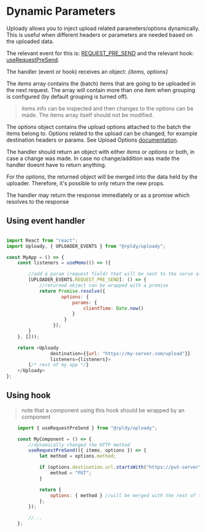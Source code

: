 # Dynamic Parameters

Uploady allows you to inject upload related parameters/options dynamically.
This is useful when different headers or parameters are needed based on the uploaded data.

The relevant event for this is: [REQUEST_PRE_SEND](../packages/uploader#uploader_eventsrequest_pre_send) and the relevant hook: 
[useRequestPreSend](../packages/ui/uploady#userequestpresend-event-hook).

The handler (event or hook) receives an object:  _{items, options}_

The _items_ array contains the (batch) items that are going to be uploaded in the next request.
The array will contain more than one item when grouping is configured (by default grouping is turned off).

> items info can be inspected and then changes to the options can be made. The items array itself should not be modified. 

The _options_ object contains the upload options attached to the batch the items belong to.
Options related to the upload can be changed, for example destination headers or params.
See Upload Options [documentation](../packages/ui/uploady#props). 

The handler should return an object with either _items_ or _options_ or both,
in case a change was made. In case no change/addition was made the handler doesnt have to return anything.

For the _options_, the returned object will be merged into the data held by the uploader.
Therefore, it's possible to only return the new props.


The handler may return the response immediately or as a promise which resolves to the response


## Using event handler

```javascript

import React from "react";
import Uploady, { UPLOADER_EVENTS } from "@rpldy/uploady";

const MyApp = () => {
    const listeners = useMemo(() => ({

        //add a param (request field) that will be sent to the serve alongside the uploaded file
        [UPLOADER_EVENTS.REQUEST_PRE_SEND]: () => {
            //returned object can be wrapped with a promise
            return Promise.resolve({ 
            	    options: {
                        params: {
                            clientTime: Date.now()
                        }           
                     }
                 }); 
        }
    }, []));

    return <Uploady
                destination={{url: "https://my-server.com/upload"}}
                listeners={listeners}>
        {/* rest of my app */}
    </Uploady>
};
```

## Using hook

> note that a component using this hook should be wrapped by an <Uploady> component

```javascript
    import { useRequestPreSend } from "@rpldy/uploady";

    const MyComponent = () => {
        //dynamically changed the HTTP method
        useRequestPreSend(({ items, options }) => {        	
            let method = options.method;

            if (options.destination.url.startsWith("https://put-server")) {
                method = "PUT";
            }            

            return {
                options: { method } //will be merged with the rest of the options 
            };  
        });

        //...    
    };
``` 